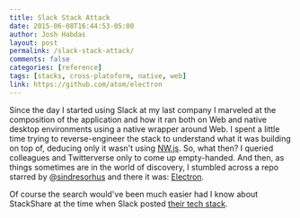 ```yaml
---
title: Slack Stack Attack
date: 2015-06-08T16:44:53-05:00
author: Josh Habdas
layout: post
permalink: /slack-stack-attack/
comments: false
categories: [reference]
tags: [stacks, cross-platoform, native, web]
link: https://github.com/atom/electron
---
```


Since the day I started using Slack at my last company I marveled at the composition of the application and how it ran both on Web and native desktop environments using a native wrapper around Web. I spent a little time trying to reverse-engineer the stack to understand what it was building on top of, deducing only it wasn't using [NW.js](https://github.com/nwjs/nw.js/). So, what then? I queried colleagues and Twitterverse only to come up empty-handed. And then, as things sometimes are in the world of discovery, I stumbled across a repo starred by [@sindresorhus](https://github.com/sindresorhus) and there it was: [Electron](http://electron.atom.io/).

Of course the search would've been much easier had I know about StackShare at the time when Slack posted [their tech stack](http://stackshare.io/slack/slack/details).
